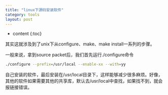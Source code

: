 ```yaml
---
title: "linux下源码安装软件"
category: tools
layout: post
---
```


* content
{:toc}

其实这就涉及到了unix下从configure、make、make install一系列的步骤。

一般来说，拿到source packet后，我们首先运行./configure命令

```bash
./configure --prefix=/usr/local --enable-xx --with=yy
```

自己安装的软件，最后安装在/usr/local目录下，这样能够减少很多麻烦。好像，其他的软件如果需要其他的共享库，默认去/usr/local中查找，如果找不到，就会报链接错误。
